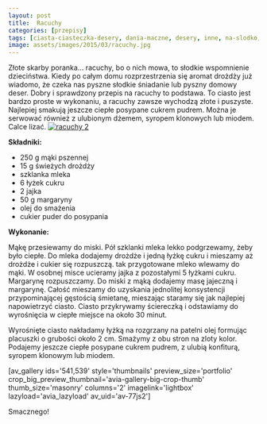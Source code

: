 ```yaml
---
layout: post
title:  Racuchy
categories: [przepisy]
tags: [ciasta-ciasteczka-desery, dania-maczne, desery, inne, na-slodko, placuszki, przekaska, racuchy, sniadanie]
image: assets/images/2015/03/racuchy.jpg
---
```

Złote skarby poranka... racuchy, bo o nich mowa, to słodkie wspomnienie dzieciństwa. Kiedy po całym domu rozprzestrzenia się aromat drożdży już wiadomo, że czeka nas pyszne słodkie śniadanie lub pyszny domowy deser. Dobry i sprawdzony przepis na racuchy to podstawa. To ciasto jest bardzo proste w wykonaniu, a racuchy zawsze wychodzą złote i puszyste. Najlepiej smakują jeszcze ciepłe posypane cukrem pudrem. Można je serwować również z ulubionym dżemem, syropem klonowych lub miodem. Calce lizać.
[![racuchy 2](http://kobieta-ze-smakiem.pl/wp-content/uploads/2015/03/racuchy-2-300x225.jpg)](http://kobieta-ze-smakiem.pl/wp-content/uploads/2015/03/racuchy-2.jpg)



**Składniki:**


* 250 g mąki pszennej
* 15 g świeżych drożdży
* szklanka mleka
* 6 łyżek cukru
* 2 jajka
* 50 g margaryny
* olej do smażenia
* cukier puder do posypania


**Wykonanie:**

Mąkę przesiewamy do miski. Pół szklanki mleka lekko podgrzewamy, żeby było ciepłe. Do mleka dodajemy drożdże i jedną łyżkę cukru i mieszamy aż drożdże i cukier się rozpuszczą. tak przygotowane mleko wlewamy do mąki. W osobnej misce ucieramy jajka z pozostałymi 5 łyżkami cukru. Margarynę rozpuszczamy. Do miski z mąką dodajemy masę jajeczną i margarynę. Całość mieszamy do uzyskania jednolitej konsystencji przypominającej gęstością śmietanę, mieszając staramy się jak najlepiej napowietrzyć ciasto. Ciasto przykrywamy ściereczką i odstawiamy do wyrośnięcia w ciepłe miejsce na około 30 minut.

Wyrośnięte ciasto nakładamy łyżką na rozgrzany na patelni olej formując placuszki o grubości około 2 cm. Smażymy z obu stron na zloty kolor. Podajemy jeszcze ciepłe posypane cukrem pudrem, z ulubią konfiturą, syropem klonowym lub miodem.

[av\_gallery ids='541,539' style='thumbnails' preview\_size='portfolio' crop\_big\_preview\_thumbnail='avia-gallery-big-crop-thumb' thumb\_size='masonry' columns='2' imagelink='lightbox' lazyload='avia\_lazyload' av\_uid='av-77js2']

Smacznego!
    